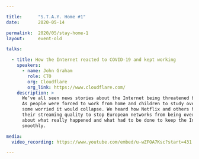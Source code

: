 ```yaml
---

title:      "S.T.A.Y. Home #1"
date:       2020-05-14

permalink:  2020/05/stay-home-1
layout:     event-old

talks:

  - title: How the Internet reacted to COVID-19 and kept working
    speakers:
      - name: John Graham
        role: CTO
        org: Cloudflare
        org_link: https://www.cloudflare.com/
    description: >
      We’ve all seen news stories about the Internet being threatened by #COVID19.
      As people were forced to work from home and children to study over the Internet,
      some worried it would collapse. We heard how Netflix and others had to reduce
      their streaming quality to stop European networks from being overloaded. I’ll talk
      about what really happened and what had to be done to keep the Internet running
      smoothly.

media:
  video_recording: https://www.youtube.com/embed/u-wZFOA7Ksc?start=431

---
```

